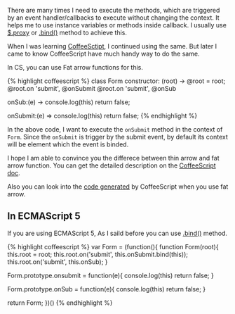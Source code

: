 <!--


---
 "CoffeeScript : Avoid using jQuery proxy and .bind(this)"
date: 2013-10-20 00:00:00 UTC
updated: 2013-10-20 00:00:00 UTC
categories: es6
---

-->
<!DOCTYPE html>
<html>

<head>
  <title>basic-git-workflow</title>
  <meta charset="utf-8">
  <meta name="viewport" content="width=device-width, initial-scale=1.0">


  <link rel="stylesheet" href="./css/bootstrap.css">
  <link rel="stylesheet" href="./css/bootstrap.grid.css">
  <link rel="stylesheet" href="./css/bootstrap.min.css">
  <link rel="stylesheet" href="./css/bootstrap-reboot.min.css">
  <link rel="stylesheet" href="./css/bootstrap.css.map">
  <link rel="stylesheet" href="./css/blog-home.css">
  <link rel="stylesheet" href="./css/prism.css">
  <script async defer src="./css/prism.js"></script>
</head>
<!--------------------------------------------------------------------------------------------------->
<!--------------------------------------------------------------------------------------------------->
<!--------------------------------------------------------------------------------------------------->
<!--------------------------------------------------------------------------------------------------->
<!--------------------------------------------------------------------------------------------------->




<body>

There are many times I need to execute the methods, which are triggered by an event handler/callbacks to execute without changing the context. It helps me to use instance variables or methods inside callback. I usually use [$.proxy](http://api.jquery.com/jQuery.proxy/) or [.bind()](https://developer.mozilla.org/en-US/docs/Web/JavaScript/Reference/Global_Objects/Function/bind) method to achieve this.

When I was learning [CoffeeSctipt](http://coffeescript.org), I continued using the same. But later I came to know CoffeeScript have much handy way to do the same.

In CS, you can use Fat arrow functions for this.

{% highlight coffeescript %}
class Form
constructor: (root) ->
@root = root;
@root.on 'submit', @onSubmit
@root.on 'submit', @onSub

onSub:(e) ->
console.log(this)
return false;

onSubmit:(e) =>
console.log(this)
return false;
{% endhighlight %}

In the above code, I want to execute the `onSubmit` method in the context of `Form`.
Since the `onSubmit` is trigger by the submit event, by default its context will be element which the event is binded.

I hope I am able to convince you the differece between thin arrow and fat arrow function. You can get the detailed description on the [CoffeeScript doc](http://coffeescript.org/#fat-arrow).

Also you can look into the <a href="http://coffeescript.org/#try:class%20Form%0A%20%20constructor%3A%20(root)%20-%3E%0A%20%20%20%20%40root%20%3D%20root%3B%0A%20%20%20%20%40root.on%20'submit'%2C%20%40onSubmit%0A%20%20%20%20%40root.on%20'submit'%2C%20%40onSub%0A%0A%20%20onSub%3A(e)%20-%3E%0A%20%20%20%20console.log(this)%0A%20%20%20%20return%20false%3B%0A%20%20%0A%20%20onSubmit%3A(e)%20%3D%3E%0A%20%20%20%20console.log(this)%0A%20%20%20%20return%20false%3B">code generated</a> by CoffeeScript when you use fat arrow.

## In ECMAScript 5

If you are using ECMAScript 5, As I saild before you can use [.bind()](https://developer.mozilla.org/en-US/docs/Web/JavaScript/Reference/Global_Objects/Function/bind) method.

{% highlight coffeescript %}
var Form = (function(){
function Form(root){
this.root = root;
this.root.on('submit', this.onSubmit.bind(this));
this.root.on('submit', this.onSub);
}

Form.prototype.onsubmit = function(e){
console.log(this)
return false;
}

Form.prototype.onSub = function(e){
console.log(this)
return false;
}

return Form;
})()
{% endhighlight %}

